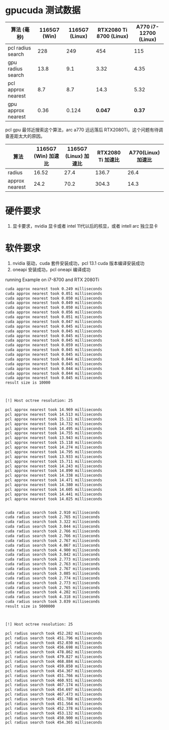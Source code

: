 # gpucuda 测试数据
| 算法 (毫秒)        |  1165G7 (Win) |  1165G7 (Linux) | RTX2080 Ti  8700 (Linux) | A770 i7-12700 (Linux)  | 
|------              | --------------|-----------------|---------------------|-------------------|
| pcl radius search  |  228          |    249          | 454                |   115              |    
| gpu radius search  |  13.8         |    9.1          | 3.32               |   4.35            |  
| pcl approx nearest |  8.7          |    8.7          | 14.3               |   5.32             |  
| gpu approx nearest |  0.36         |    0.124        | **0.047**          |   **0.37**             |  

pcl gpu 最邻近搜索这个算法，arc a770 远远落后 RTX2080Ti，这个问题有待调查差距太大的原因。


|算法            |  1165G7 (Win) 加速比 |  1165G7 (Linux) 加速比 | RTX2080 Ti 加速比 | A770(Linux) 加速比 |
|-----           |---------------------| ----------------------|------------------|------------------|
|radius          |16.52                |      27.4             |     136.7         |   26.4          |
|approx nearest  |24.2                 |      70.2             |     304.3         |   14.3          |


# 硬件要求

1. 显卡要求，nvidia 显卡或者 intel 11代以后的核显，或者 intell arc 独立显卡

# 软件要求

1. nvidia 驱动，cuda 套件安装成功，pcl 13.1 cuda 版本编译安装成功
2. oneapi 安装成功，pcl oneapi 编译成功




running Example  on i7-8700 and RTX 2080Ti 
```bash
cuda approx nearest took 0.249 milliseconds 
cuda approx nearest took 0.051 milliseconds 
cuda approx nearest took 0.050 milliseconds 
cuda approx nearest took 0.049 milliseconds 
cuda approx nearest took 0.050 milliseconds 
cuda approx nearest took 0.056 milliseconds 
cuda approx nearest took 0.051 milliseconds 
cuda approx nearest took 0.047 milliseconds 
cuda approx nearest took 0.045 milliseconds 
cuda approx nearest took 0.045 milliseconds 
cuda approx nearest took 0.045 milliseconds 
cuda approx nearest took 0.045 milliseconds 
cuda approx nearest took 0.059 milliseconds 
cuda approx nearest took 0.045 milliseconds 
cuda approx nearest took 0.045 milliseconds 
cuda approx nearest took 0.044 milliseconds 
cuda approx nearest took 0.045 milliseconds 
cuda approx nearest took 0.044 milliseconds 
cuda approx nearest took 0.044 milliseconds 
cuda approx nearest took 0.045 milliseconds 
result size is 10000 



[!] Host octree resolution: 25

pcl approx nearest took 14.969 milliseconds 
pcl approx nearest took 14.513 milliseconds 
pcl approx nearest took 15.121 milliseconds 
pcl approx nearest took 14.732 milliseconds 
pcl approx nearest took 14.495 milliseconds 
pcl approx nearest took 14.755 milliseconds 
pcl approx nearest took 13.943 milliseconds 
pcl approx nearest took 15.118 milliseconds 
pcl approx nearest took 14.274 milliseconds 
pcl approx nearest took 14.795 milliseconds 
pcl approx nearest took 13.933 milliseconds 
pcl approx nearest took 15.711 milliseconds 
pcl approx nearest took 14.243 milliseconds 
pcl approx nearest took 14.890 milliseconds 
pcl approx nearest took 14.338 milliseconds 
pcl approx nearest took 14.471 milliseconds 
pcl approx nearest took 14.380 milliseconds 
pcl approx nearest took 14.605 milliseconds 
pcl approx nearest took 14.441 milliseconds 
pcl approx nearest took 14.025 milliseconds 


cuda radius search took 2.910 milliseconds 
cuda radius search took 2.765 milliseconds 
cuda radius search took 3.322 milliseconds 
cuda radius search took 3.044 milliseconds 
cuda radius search took 2.766 milliseconds 
cuda radius search took 2.766 milliseconds 
cuda radius search took 2.767 milliseconds 
cuda radius search took 4.067 milliseconds 
cuda radius search took 4.900 milliseconds 
cuda radius search took 3.042 milliseconds 
cuda radius search took 2.773 milliseconds 
cuda radius search took 2.763 milliseconds 
cuda radius search took 2.767 milliseconds 
cuda radius search took 3.085 milliseconds 
cuda radius search took 2.774 milliseconds 
cuda radius search took 2.773 milliseconds 
cuda radius search took 2.765 milliseconds 
cuda radius search took 4.202 milliseconds 
cuda radius search took 4.318 milliseconds 
cuda radius search took 3.039 milliseconds 
result size is 5000000 



[!] Host octree resolution: 25

pcl radius search took 452.282 milliseconds 
pcl radius search took 451.796 milliseconds 
pcl radius search took 452.030 milliseconds 
pcl radius search took 456.698 milliseconds 
pcl radius search took 478.862 milliseconds 
pcl radius search took 479.827 milliseconds 
pcl radius search took 468.884 milliseconds 
pcl radius search took 459.850 milliseconds 
pcl radius search took 454.367 milliseconds 
pcl radius search took 451.766 milliseconds 
pcl radius search took 460.931 milliseconds 
pcl radius search took 467.174 milliseconds 
pcl radius search took 454.697 milliseconds 
pcl radius search took 467.473 milliseconds 
pcl radius search took 451.788 milliseconds 
pcl radius search took 451.564 milliseconds 
pcl radius search took 452.378 milliseconds 
pcl radius search took 453.132 milliseconds 
pcl radius search took 450.900 milliseconds 
pcl radius search took 454.365 milliseconds

```




